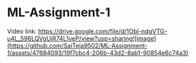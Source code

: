 # ML-Assignment-1

Video link: https://drive.google.com/file/d/1Obl-ndgVTG-u4L_596LQVgUiR74L1veP/view?usp=sharing![image](https://github.com/SaiTeja9502/ML-Assignment-1/assets/47684093/19f7cbc4-206b-43d2-8ab1-90854e6c74a3)
